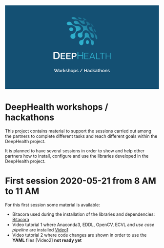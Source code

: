 ![DeepHealth logo](/images/dh-workshops.png)

# DeepHealth workshops / hackathons

This project contains material to support the sessions carried out among the partners to complete different tasks and reach different goals within the DeepHealth project.

It is planned to have several sessions in order to show and help other partners how to install, configure and use the libraries developed in the DeepHealth project.

# First session 2020-05-21 from 8 AM to 11 AM

For this first session some material is available:
  * Bitacora used during the installation of the libraries and dependencies: [Bitacora](https://github.com/deephealthproject/workshops/blob/master/session-1/bitacora-deephealth-workshop.txt)
  * Video tutorial 1 where Anaconda3, EDDL, OpenCV, ECVL and _use case pipeline_ are installed [Video1](http://personales.upv.es/jon/Screencast-installation-EDDL-ECVL-pipeline.mp4)
  * Video tutorial 2 where code changes are shown in order to use the **YAML** files [Video2] **not ready yet**
  
  
